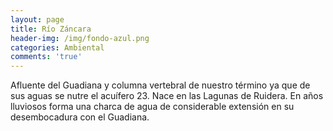 ```yaml
---
layout: page
title: Río Záncara
header-img: /img/fondo-azul.png
categories: Ambiental
comments: 'true'
---
```



Afluente del Guadiana y columna vertebral de nuestro término ya que de sus aguas se nutre el acuífero 23. Nace en las Lagunas de Ruidera. En años lluviosos forma una charca de agua de considerable extensión en su desembocadura con el Guadiana.

<div class="photos">
</div>
